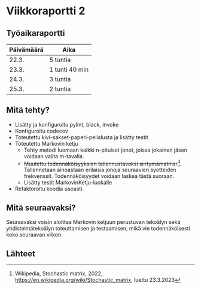 # Viikkoraportti 2

## Työaikaraportti

|Päivämäärä|Aika|
|----------|----|
|22.3.|5 tuntia|
|23.3.|1 tunti 40 min|
|24.3.|3 tuntia|
|25.3.|2 tuntia|

## Mitä tehty?

- Lisätty ja konfiguroitu pylint, black, invoke
- Konfiguroitu codecov
- Toteutettu kivi-sakset-paperi-pelialusta ja lisätty testit
- Toteutettu Markovin ketju
  - Tehty metodi luomaan kaikki n-pituiset jonot, joissa jokainen jäsen voidaan valita m-tavalla.
  - ~~Muutettu todennäköisyyksien tallennustavaksi siirtymämatriisi [^stochasticMatrix]~~.
    Tallennetaan ainoastaan erilaisia jonoja seuraavien syotteiden frekvenssit.
    Todennäköisyydet voidaan laskea tästä suoraan.
  - Lisätty testit MarkovinKetju-luokalle
- Refaktoroitu koodia useasti.

## Mitä seuraavaksi?

Seuraavaksi voisin aloittaa Markovin ketjuun perustuvan tekoälyn sekä yhdistelmätekoälyn toteuttamisen ja testaamisen, mikä vie todennäköisesti koko seuraavan viikon.

## Lähteet

[^stochasticMatrix]: Wikipedia, Stochastic matrix, 2022, <https://en.wikipedia.org/wiki/Stochastic_matrix>, luettu 23.3.2023
